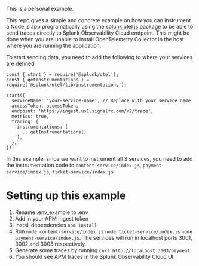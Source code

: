 This is a personal example.

This repo gives a simple and concrete example on how you can instrument a Node.js app programatically using the [splunk otel js](https://github.com/signalfx/splunk-otel-js) package to be able to send traces directly to Splunk Observability Cloud endpoint. This might be done when you are unable to install OpenTelemetry Collector in the host where you are running the application.

To start sending data, you need to add the following to where your services are defined

```
const { start } = require('@splunk/otel');
const { getInstrumentations } = require('@splunk/otel/lib/instrumentations');  
```

```
start({
  serviceName: 'your-service-name', // Replace with your service name
  accessToken: accessToken,  
  endpoint: 'https://ingest.us1.signalfx.com/v2/trace',  
  metrics: true,
  tracing: {
    instrumentations: [
      ...getInstrumentations()
    ],
  },
});
```

In this example, since we want to instrument all 3 services, you need to add the instrumentation code to 
`content-service/index.js`, `payment-service/index.js`, `ticket-service/index.js`

# Setting up this example

1. Rename .env_example to .env
2. Add in your APM Ingest token
3. Install dependencies `npm install`
4. Run `node content-service/index.js` `node ticket-service/index.js` `node payment-service/index.js`. The services will run in localhost ports 3001, 3002 and 3003 respectively.
5. Generate some traces by running `curl http://localhost:3003/payment `
6. You should see APM traces in the Splunk Observability Cloud UI.

